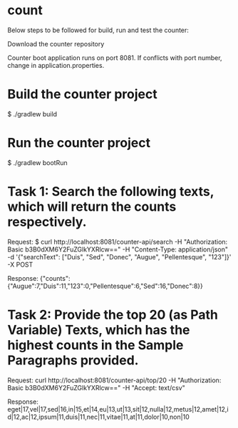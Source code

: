 # count

Below steps to be followed for build, run and test the counter:

Download the counter repository

Counter boot application runs on port 8081. If conflicts with port number, change in application.properties.

Build the counter project
=========================
$ ./gradlew build

Run the counter project
=========================
$ ./gradlew bootRun

Task 1: Search the following texts, which will return the counts respectively.
=============================================================================
Request:
$ curl http://localhost:8081/counter-api/search -H "Authorization: Basic b3B0dXM6Y2FuZGlkYXRlcw==" -H "Content-Type: application/json" -d '{"searchText": ["Duis", "Sed", "Donec", "Augue", "Pellentesque", "123"]}' -X POST

Response:
{"counts":{"Augue":7,"Duis":11,"123":0,"Pellentesque":6,"Sed":16,"Donec":8}}

Task 2: Provide the top 20 (as Path Variable) Texts, which has the highest counts in the Sample Paragraphs provided.
====================================================================================================================
Request:
curl http://localhost:8081/counter-api/top/20 -H "Authorization: Basic b3B0dXM6Y2FuZGlkYXRlcw==" -H "Accept: text/csv"

Response:
eget|17,vel|17,sed|16,in|15,et|14,eu|13,ut|13,sit|12,nulla|12,metus|12,amet|12,id|12,ac|12,ipsum|11,duis|11,nec|11,vitae|11,at|11,dolor|10,non|10
